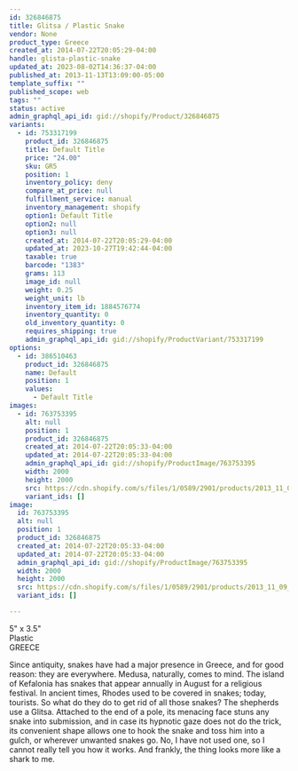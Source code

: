 ```yaml
---
id: 326846875
title: Glitsa / Plastic Snake
vendor: None
product_type: Greece
created_at: 2014-07-22T20:05:29-04:00
handle: glista-plastic-snake
updated_at: 2023-08-02T14:36:37-04:00
published_at: 2013-11-13T13:09:00-05:00
template_suffix: ""
published_scope: web
tags: ""
status: active
admin_graphql_api_id: gid://shopify/Product/326846875
variants:
  - id: 753317199
    product_id: 326846875
    title: Default Title
    price: "24.00"
    sku: GR5
    position: 1
    inventory_policy: deny
    compare_at_price: null
    fulfillment_service: manual
    inventory_management: shopify
    option1: Default Title
    option2: null
    option3: null
    created_at: 2014-07-22T20:05:29-04:00
    updated_at: 2023-10-27T19:42:44-04:00
    taxable: true
    barcode: "1383"
    grams: 113
    image_id: null
    weight: 0.25
    weight_unit: lb
    inventory_item_id: 1884576774
    inventory_quantity: 0
    old_inventory_quantity: 0
    requires_shipping: true
    admin_graphql_api_id: gid://shopify/ProductVariant/753317199
options:
  - id: 386510463
    product_id: 326846875
    name: Default
    position: 1
    values:
      - Default Title
images:
  - id: 763753395
    alt: null
    position: 1
    product_id: 326846875
    created_at: 2014-07-22T20:05:33-04:00
    updated_at: 2014-07-22T20:05:33-04:00
    admin_graphql_api_id: gid://shopify/ProductImage/763753395
    width: 2000
    height: 2000
    src: https://cdn.shopify.com/s/files/1/0589/2901/products/2013_11_09_Kiosk_0987.jpeg?v=1406073933
    variant_ids: []
image:
  id: 763753395
  alt: null
  position: 1
  product_id: 326846875
  created_at: 2014-07-22T20:05:33-04:00
  updated_at: 2014-07-22T20:05:33-04:00
  admin_graphql_api_id: gid://shopify/ProductImage/763753395
  width: 2000
  height: 2000
  src: https://cdn.shopify.com/s/files/1/0589/2901/products/2013_11_09_Kiosk_0987.jpeg?v=1406073933
  variant_ids: []

---
```


5" x 3.5"  
Plastic  
GREECE

Since antiquity, snakes have had a major presence in Greece, and for good reason: they are everywhere. Medusa, naturally, comes to mind. The island of Kefalonia has snakes that appear annually in August for a religious festival. In ancient times, Rhodes used to be covered in snakes; today, tourists. So what do they do to get rid of all those snakes? The shepherds use a Glitsa. Attached to the end of a pole, its menacing face stuns any snake into submission, and in case its hypnotic gaze does not do the trick, its convenient shape allows one to hook the snake and toss him into a gulch, or wherever unwanted snakes go. No, I have not used one, so I cannot really tell you how it works. And frankly, the thing looks more like a shark to me.
